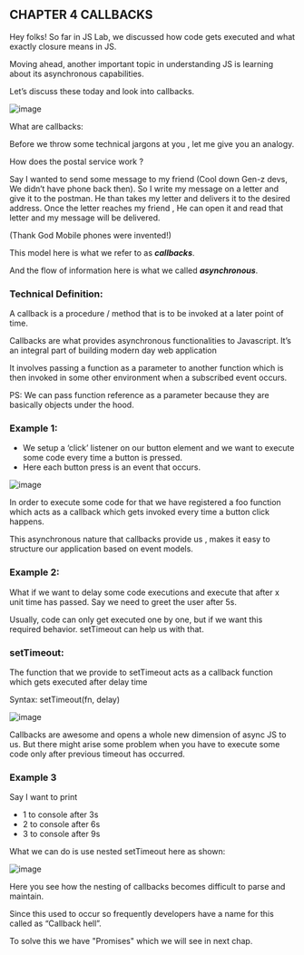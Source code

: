 ## CHAPTER 4 CALLBACKS

Hey folks! So far in JS Lab, we discussed how code gets executed and what exactly closure means in JS.
 
Moving ahead, another important topic in understanding JS is learning about its asynchronous capabilities.

Let’s discuss these today and look into callbacks.


![image](https://user-images.githubusercontent.com/42679346/128609841-3d888091-60d4-45a8-abde-c195d23f3b5d.png)

What are callbacks:

Before we throw some technical jargons at you , let me give you an analogy.

How does the postal service work ?

Say I wanted to send some message to my friend (Cool down Gen-z devs, We didn’t have phone back then).
So I write my message on a letter and give it to the postman. 
He than takes my letter and delivers it to the desired address. 
Once the letter reaches my friend , He can open it and read that letter and my message will be delivered. 

(Thank God Mobile phones were invented!)

This model here is what we refer to as ***callbacks***.

And the flow of information here is what we called ***asynchronous***.

### Technical Definition:

A callback is a procedure / method that is to be invoked at a later point of time.

Callbacks are what provides asynchronous functionalities to Javascript. It’s an integral part of building modern day web application

It involves passing a function as a parameter to another function which is then invoked in some other environment when a subscribed event occurs. 

PS: We can pass function reference as a parameter because they are basically objects under the hood.


### Example 1:

- We setup a ‘click’ listener on our button element and we want to execute some code every time a button is pressed.
- Here each button press is an event that occurs.

![image](https://user-images.githubusercontent.com/42679346/128609967-ffefb5e1-ccb2-438a-a233-089cacd101c7.png)


In order to execute some code for that we have registered a foo function which acts as a callback which gets invoked every time a button click happens. 

This asynchronous nature that callbacks provide us , makes it easy to structure our application based on event models.

### Example 2:

What if we want to delay some code executions and execute that after x unit time has passed.
Say we need to greet the user after 5s.
 
Usually, code can only get executed one by one, but if we want this required behavior. 
setTimeout can help us with that.

### setTimeout:

The function that we provide to setTimeout acts as a callback function which gets executed after delay time

Syntax: setTimeout(fn, delay)

![image](https://user-images.githubusercontent.com/42679346/128610005-9b618ab7-67b8-47b2-8c1b-111b5126f9de.png)


Callbacks are awesome and opens a whole new dimension of async JS to us.
But there might arise some problem when you have to execute some code only after previous timeout has occurred.

### Example 3

Say I want to print 
- 1 to console after 3s
- 2 to console after 6s
- 3 to console after 9s

What we can do is use nested setTimeout here as shown:

![image](https://user-images.githubusercontent.com/42679346/128610041-febeb665-0a61-4abf-a2eb-940fa2e02849.png)

Here you see how the nesting of callbacks becomes difficult to parse and maintain.

Since this used to occur so frequently developers have a name for this called as “Callback hell”.

To solve this we have "Promises" which we will see in next chap.


